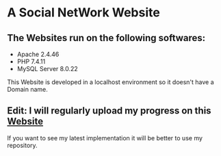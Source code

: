 # A Social NetWork Website

## The Websites run on the following softwares:
- Apache 2.4.46
- PHP 7.4.11
- MySQL Server 8.0.22

This Website is developed in a localhost environment so it doesn't have a Domain name.

## Edit: I will regularly upload my progress on this [Website](https://socialnetwork1996.000webhostapp.com/)
If you want to see my latest implementation it will be better to use my repository.